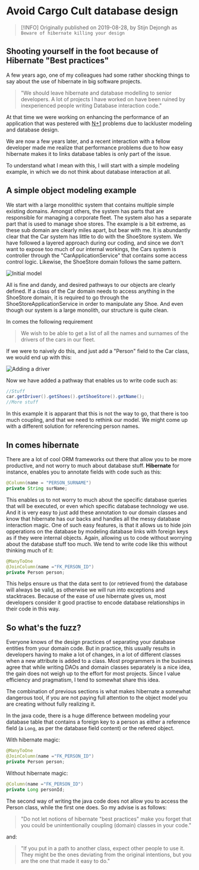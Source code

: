 # Avoid Cargo Cult database design

> [!INFO]
> Originally published on 2019-08-28, by Stijn Dejongh as `Beware of hibernate killing your design`

## Shooting yourself in the foot because of Hibernate "Best practices"

A few years ago, one of my colleagues had some rather shocking things to say about the use of hibernate in
big software projects.

> "We should leave hibernate and database modelling to senior developers.
> A lot of projects I have worked on have been ruined by inexperienced people writing Database interaction code."

At that time we were working on enhancing the performance of an application that was pestered
with [N+1](https://secure.phabricator.com/book/phabcontrib/article/n_plus_one/) problems due to
lackluster modeling and database design.

We are now a few years later, and a recent interaction with a fellow developer made me realize that
performance problems due to how easy hibernate makes it to links database tables is only part of the
issue.

To understand what I mean with this, I will start with a simple modeling example,
in which we do not think about database interaction at all.

## A simple object modeling example

We start with a large monolithic system that contains multiple simple existing domains. Amongst others, the system
has parts that are responsible for managing a corporate fleet. The system also has a separate part that is used
to manage shoe stores. The example is a bit extreme, as these sub domain are clearly miles apart, but bear with me.
It is abundantly clear that the Car system has little to do with the ShoeStore system.
We have followed a layered approach during our coding, and since we don't want to expose too much of our internal workings,
the Cars system is controller through the "CarApplicationService" that contains some access control logic.
Likewise, the ShoeStore domain follows the same pattern.

![Initial model](./_images/undesired-pathways.png)

All is fine and dandy, and desired pathways to our objects are clearly defined. If a class of the Car
domain needs to access anything in the ShoeStore domain, it is required to go through the ShoeStoreApplicationService
in order to manipulate any Shoe. And even though our system is a large monolith, our structure is quite clean.

In comes the following requirement

> We wish to be able to get a list of all the names and surnames of the drivers
> of the cars in our fleet.

If we were to naively do this, and just add a "Person" field to the Car class, we would end up with this:

![Adding a driver](./_images/add_person_link.png)

Now we have added a pathway that enables us to write code such as:

```java
//Stuff
car.getDriver().getShoes().getShoeStore().getName();
//More stuff
```

In this example it is apparant that this is not the way to go, that there is too much coupling,
and that we need to rethink our model.
We might come up with a different solution for referencing person names.

## In comes hibernate

There are a lot of cool ORM frameworks out there that allow you to be more productive, and not
worry to much about database stuff. **Hibernate** for instance, enables you to annotate fields with
code such as this:

```java
@Column(name = "PERSON_SURNAME")
private String surName;
```

This enables us to not worry to much about the specific database queries that will be executed,
or even which specific database technology we use. And it is very easy to just add these annotation to
our domain classes and know that hibernate has our backs and handles all the messy database interaction magic.
One of such easy features, is that it allows us to hide join opperations on the database by modeling
database links with foreign keys as if they were internal objects. Again, allowing us to code without worrying
about the database stuff too much. We tend to write code like this without thinking much of it:

```java
@ManyToOne
@JoinColumn(name ="FK_PERSON_ID")
private Person person;
```

This helps ensure us that the data sent to (or retrieved from) the database will always be valid, as otherwise
we will run into exceptions and stacktraces.
Because of the ease of use hibernate gives us, most developers consider it good practise to encode database relationships in their code in this way.

## So what's the fuzz?

Everyone knows of the design practices of separating your database entities from your domain code.
But in practice, this usually results in developers having to make a lot of changes, in a lot of different
classes when a new attribute is added to a class.
Most programmers in the business agree that while writing DAOs and domain classes separately is a nice
idea, the gain does not weigh up to the effort for most projects.
Since I value efficiency and pragmatism, I tend to somewhat share this idea.

The combination of previous sections is what makes hibernate a somewhat dangerous tool, if you are not
paying full attention to the object model you are creating without fully realizing it.

In the java code, there is a huge difference between modeling your database table that contains a foreign key to
a person as either a reference field (a `Long`, as per the database field content) or the refered object.

With hibernate magic:

```java
@ManyToOne
@JoinColumn(name ="FK_PERSON_ID")
private Person person;
```

Without hibernate magic:

```java
@Column(name ="FK_PERSON_ID")
private Long personId;
```

The second way of writing the java code does not allow you to access the Person class, while the first one does.
So my advise is as follows:

> "Do not let notions of hibernate "best practices" make you forget that you could be unintentionally
> coupling (domain) classes in your code."

and:

> "If you put in a path to another class, expect other people to use it.
> They might be the ones deviating from the original intentions, but you are the one that made it easy to do."

